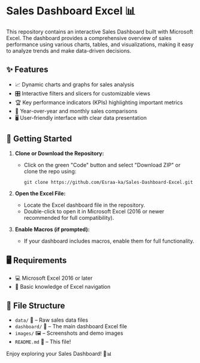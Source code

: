 # Sales Dashboard Excel 📊

This repository contains an interactive Sales Dashboard built with Microsoft Excel. The dashboard provides a comprehensive overview of sales performance using various charts, tables, and visualizations, making it easy to analyze trends and make data-driven decisions.

## ✨ Features

- 📈 Dynamic charts and graphs for sales analysis  
- 🎛️ Interactive filters and slicers for customizable views  
- 🏆 Key performance indicators (KPIs) highlighting important metrics  
- 📅 Year-over-year and monthly sales comparisons  
- 🖥️ User-friendly interface with clear data presentation  

## 🚀 Getting Started

1. **Clone or Download the Repository:**  
   - Click on the green "Code" button and select "Download ZIP" or clone the repo using:  
     ```
     git clone https://github.com/Esraa-ka/Sales-Dashboard-Excel.git
     ```

2. **Open the Excel File:**  
   - Locate the Excel dashboard file in the repository.  
   - Double-click to open it in Microsoft Excel (2016 or newer recommended for full compatibility).  

3. **Enable Macros (if prompted):**  
   - If your dashboard includes macros, enable them for full functionality.  

## 🖥️ Requirements

- 💻 Microsoft Excel 2016 or later  
- 📝 Basic knowledge of Excel navigation  

## 📁 File Structure

- `data/` 📂 – Raw sales data files  
- `dashboard/` 📂 – The main dashboard Excel file  
- `images/` 🖼️ – Screenshots and demo images  
- `README.md` 📄 – This file!  

Enjoy exploring your Sales Dashboard! 🚀📊
